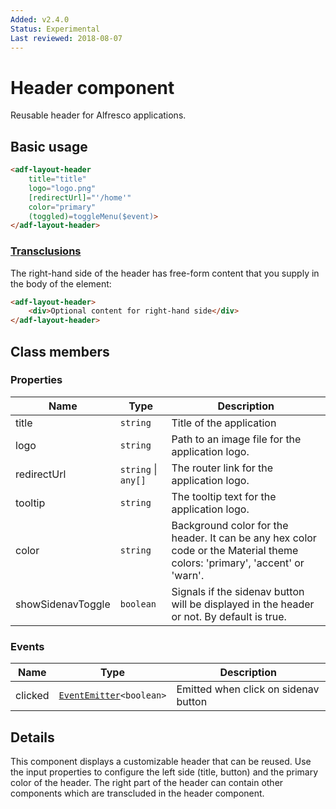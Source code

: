 ```yaml
---
Added: v2.4.0
Status: Experimental
Last reviewed: 2018-08-07
---
```


# Header component 

Reusable header for Alfresco applications.

## Basic usage

```html
<adf-layout-header 
    title="title" 
    logo="logo.png" 
    [redirectUrl]="'/home'"
    color="primary"
    (toggled)=toggleMenu($event)>
</adf-layout-header>
```

### [Transclusions](../user-guide/transclusion.md)

The right-hand side of the header has free-form content that you supply in the
body of the element:

```html
<adf-layout-header>
    <div>Optional content for right-hand side</div>
</adf-layout-header>
```


## Class members

### Properties

| Name | Type | Description |
| -- | -- | -- |
| title | `string` |  Title of the application
| logo | `string` | Path to an image file for the application logo.
| redirectUrl | `string` \| `any[]` | The router link for the application logo.
| tooltip | `string` | The tooltip text for the application logo.
| color | `string` | Background color for the header. It can be any hex color code or the Material theme colors: 'primary', 'accent' or 'warn'.
| showSidenavToggle | `boolean` | Signals if the sidenav button will be displayed in the header or not. By default is true.

### Events

| Name | Type | Description |
| -- | -- | -- |
| clicked | [`EventEmitter`](https://angular.io/api/core/EventEmitter)`<boolean>` | Emitted when click on sidenav button

## Details

This component displays a customizable header that can be reused. Use the input properties to
configure the left side (title, button) and the primary color of the header. The right part of the
header can contain other components which are transcluded in the header component. 
